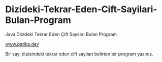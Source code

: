 # Dizideki-Tekrar-Eden-Cift-Sayilari-Bulan-Program
Java Dizideki Tekrar Eden Çift Sayıları Bulan Program


www.patika.dev

Bir sayı dizisindeki tekrar eden çift sayıları belirten bir program yazınız.
